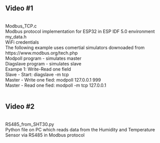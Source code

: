 <h2> Video #1 </h2><br>
Modbus_TCP.c <br>
Modbus protocol implementation for ESP32 in ESP IDF 5.0 environment  <br>
my_data.h <br>
WiFi credentials<br>
The following example uses comertial simulators downoaded from https://www.modbus.org/tech.php  <br>
Modpoll program   - simulates master  <br>
Diagslave program - simulates slave  <br>
Exampe 1: Write-Read one field   <br>
Slave 	- Start: 				diagslave -m tcp  <br>
Master 	- Write one fied:		modpoll 127.0.0.1 999  <br>
Master 	- Read one fied:		modpoll -m tcp 127.0.0.1  <br><br>
<h2> Video #2 </h2><br>
RS485_from_SHT30.py <br>
Python file on PC which reads data from the Humidity and Temperature Sensor via RS485 in Modbus protocol
